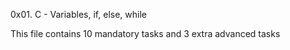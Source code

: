 0x01. C - Variables, if, else, while

This file contains 10 mandatory tasks and 3 extra advanced tasks
